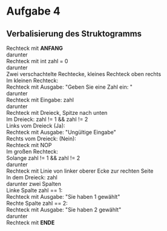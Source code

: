 # Aufgabe 4
## Verbalisierung des Struktogramms

Rechteck mit **ANFANG**  
darunter  
Rechteck mit int zahl = 0  
darunter  
Zwei verschachtelte Rechtecke, kleines Rechteck oben rechts  
    Im kleinen Rechteck:  
        Rechteck mit Ausgabe: "Geben Sie eine Zahl ein: "  
        darunter  
        Rechteck mit Eingabe: zahl  
        darunter  
        Rechteck mit Dreieck, Spitze nach unten  
            Im Dreieck: zahl != 1 && zahl != 2  
        Links vom Dreieck (Ja):  
            Rechteck mit Ausgabe: "Ungültige Eingabe"  
        Rechts vom Dreieck: (Nein):  
            Rechteck mit NOP  
    Im großen Rechteck:  
        Solange zahl != 1 && zahl != 2  
darunter  
Rechteck mit Linie von linker oberer Ecke zur rechten Seite  
    In dem Dreieck: zahl  
    darunter zwei Spalten  
        Linke Spalte zahl == 1:  
            Rechteck mit Ausgabe: "Sie haben 1 gewählt"  
        Rechte Spalte zahl == 2:  
            Rechteck mit Ausgabe: "Sie haben 2 gewählt"  
darunter  
Rechteck mit **ENDE**  